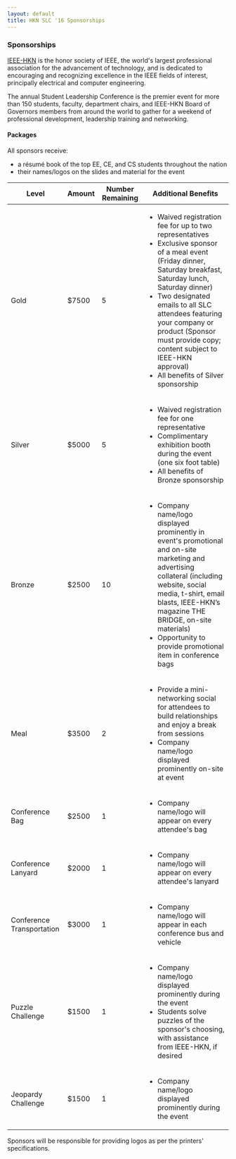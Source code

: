 ```yaml
---
layout: default
title: HKN SLC '16 Sponsorships
---
```


### Sponsorships
[IEEE-HKN](http://hkn.org/) is the honor society of IEEE, the world's largest professional association for the advancement of technology, and is dedicated to encouraging and recognizing excellence in the IEEE fields of interest, principally electrical and computer engineering.  
 
The annual Student Leadership Conference is the premier event for more than 150 students, faculty, department chairs, and IEEE-HKN Board of Governors members from around the world to gather for a weekend of professional development, leadership training and networking.

#### Packages
All sponsors receive:

 - a résumé book of the top EE, CE, and CS students throughout the nation
 - their names/logos on the slides and material for the event
 
| Level                     | Amount | Number Remaining | Additional Benefits                     |
|---------------------------|--------|--------------|-----------------------------------------|
| Gold                      | $7500  | 5            | <ul><li>Waived registration fee for up to two representatives</li><li>Exclusive sponsor of a meal event (Friday dinner, Saturday breakfast, Saturday lunch, Saturday dinner)</li><li>Two designated emails to all SLC attendees featuring your company or product (Sponsor must provide copy; content subject to IEEE-HKN approval)</li><li>All benefits of Silver sponsorship</li></ul>                        |
| Silver                    | $5000  | 5            | <ul><li>Waived registration fee for one representative</li><li>Complimentary exhibition booth during the event (one six foot table)</li><li>All benefits of Bronze sponsorship</li></ul>                         |
| Bronze                    | $2500  | 10           | <ul><li>Company name/logo displayed prominently in event's promotional and on-site marketing and advertising collateral  (including website, social media, t-shirt, email blasts, IEEE-HKN’s magazine THE BRIDGE, on-site materials)</li><li>Opportunity to provide promotional item in conference bags</li></ul>                         |
| Meal                      | $3500  | 2            | <ul><li>Provide a mini-networking social for attendees to build relationships and enjoy a break from sessions</li><li>Company name/logo displayed prominently on-site at event</li></ul>               |
| Conference Bag            | $2500  | 1            | <ul><li>Company name/logo will appear on every attendee's bag</li></ul>                                        |
| Conference Lanyard        | $2000  | 1            | <ul><li>Company name/logo will appear on every attendee's lanyard</li></ul>                                        |
| Conference Transportation | $3000  | 1            | <ul><li>Company name/logo will appear in each conference bus and vehicle</li></ul>                                        |
| Puzzle Challenge          | $1500  | 1            | <ul><li>Company name/logo displayed prominently during the event</li><li>Students solve puzzles of the sponsor's choosing, with assistance from IEEE-HKN, if desired</li></ul>  |
| Jeopardy Challenge        | $1500  | 1            | <ul><li>Company name/logo displayed prominently during the event</li></ul>  |

Sponsors will be responsible for providing logos as per the printers' specifications.

